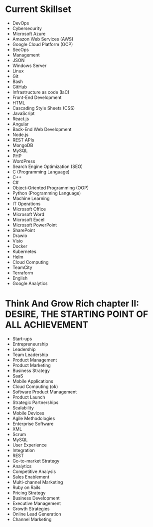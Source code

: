 
# Current Skillset

- DevOps
- Cybersecurity
- Microsoft Azure
- Amazon Web Services (AWS)
- Google Cloud Platform (GCP)
- SecOps
- Management
- JSON
- Windows Server
- Linux
- Git
- Bash
- GitHub
- Infrastructure as code (IaC)	
- Front-End Development
- HTML
- Cascading Style Sheets (CSS)
- JavaScript
- React.js
- Angular
- Back-End Web Development
- Node.js
- REST APIs
- MongoDB
- MySQL
- PHP
- WordPress
- Search Engine Optimization (SEO)
- C (Programming Language)
- C++
- C#
- Object-Oriented Programming (OOP)
- Python (Programming Language)
- Machine Learning
- IT Operations
- Microsoft Office
- Microsoft Word
- Microsoft Excel
- Microsoft PowerPoint
- SharePoint
- Drawio
- Visio
- Docker
- Kubernetes
- Helm
- Cloud Computing
- TeamCity
- Terraform
- English
- Google Analytics



# Think And Grow Rich chapter II: DESIRE, THE STARTING POINT OF ALL ACHIEVEMENT


- Start-ups
- Entrepreneurship
- Leadership
- Team Leadership
- Product Management
- Product Marketing
- Business Strategy
- SaaS
- Mobile Applications
- Cloud Computing (ok)
- Software Product Management
- Product Launch
- Strategic Partnerships
- Scalability
- Mobile Devices
- Agile Methodologies
- Enterprise Software
- XML
- Scrum
- MySQL
- User Experience
- Integration
- REST
- Go-to-market Strategy
- Analytics
- Competitive Analysis
- Sales Enablement
- Multi-channel Marketing
- Ruby on Rails
- Pricing Strategy
- Business Development
- Executive Management
- Growth Strategies
- Online Lead Generation
- Channel Marketing
